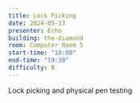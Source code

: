 ```yaml
---
title: Lock Picking
date: 2024-05-13
presenter: Echo
building: the-diamond
room: Computer Room 5
start-time: "18:00"
end-time: "19:30"
difficulty: B
---
```

Lock picking and physical pen testing
